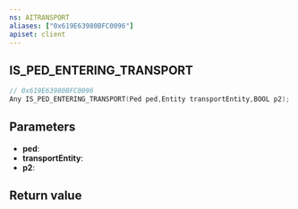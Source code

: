 ```yaml
---
ns: AITRANSPORT
aliases: ["0x619E63980BFC0096"]
apiset: client
---
```

## IS_PED_ENTERING_TRANSPORT

```c
// 0x619E63980BFC0096
Any IS_PED_ENTERING_TRANSPORT(Ped ped,Entity transportEntity,BOOL p2);
```


## Parameters
* **ped**:
* **transportEntity**:
* **p2**:

## Return value

